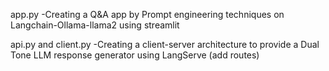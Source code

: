 app.py
-Creating a Q&A app by Prompt engineering techniques on Langchain-Ollama-llama2 using streamlit

api.py and client.py
-Creating a client-server architecture to provide a Dual Tone LLM response generator using LangServe (add routes)
